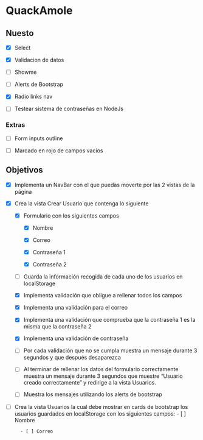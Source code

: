 # QuackAmole

## Nuesto

- [X] Select
 
- [X] Validacion de datos

- [ ] Showme

- [ ] Alerts de Bootstrap

- [X] Radio links nav

- [ ] Testear sistema de contraseñas en NodeJs

### Extras

- [ ] Form inputs outline

- [ ] Marcado en rojo de campos vacíos

## Objetivos

- [X] Implementa un NavBar con el que puedas moverte por las 2 vistas de la página

- [X] Crea la vista Crear Usuario que contenga lo siguiente

    - [X] Formulario con los siguientes campos

        - [X] Nombre

        - [X] Correo

        - [X] Contraseña 1
        
        - [X] Contraseña 2

    - [ ] Guarda la información recogida de cada uno de los usuarios en localStorage

    - [X] Implementa validación que obligue a rellenar todos los campos

    - [X] Implementa una validación para el correo

    - [X] Implementa una validación que comprueba que la contraseña 1 es la misma que la contraseña 2
    
    - [X] Implementa una validación de contraseña

    - [ ] Por cada validación que no se cumpla muestra un mensaje durante 3 segundos y que después desaparezca

    - [ ] Al terminar de rellenar los datos del formulario correctamente muestra un mensaje durante 3 segundos que muestre “Usuario creado correctamente” y redirige a la vista Usuarios.

    - [ ] Muestra los mensajes utilizando los alerts de bootstrap

- [ ] Crea la vista Usuarios la cual debe mostrar en cards de bootstrap los usuarios guardados en localStorage con los siguientes campos:
        - [ ] Nombre

        - [ ] Correo
